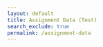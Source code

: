 ```yaml
---
layout: default
title: Assignment Data (Test)
search_exclude: true
permalink: /assignment-data
---
```


<div class="assignment" id="assignment_body" style="display: none;">
    <h1 id="assignment_name">...</h1>
    <div class="data-box" id="data_box"></div>
    <div class="split-container">
        <div class="left-side">
            <p id="content"></p>
            <div class="container" id="file_preview_container" style="display: none;">
                <div class="header">PREVIEW</div>
                <button class="getPreview" onclick="preview()">Preview</button>
                <div id="submissionid"></div>
                <div id="name"></div>
                <div id="filepath"></div>
                <div id="timesubmitted"></div>
                <div id="submissionnumber"></div>
                <div id="filePreview"></div>
            </div>
        </div>
        <div class="divider"></div>
        <div class="right-side">
            <div class="container">
                <div class="header">SUBMIT ASSIGNMENT</div>
                <div class="upload-title">File Upload</div>
                <input type="file" id="fileInput" class="file-upload">
                <div class="placeholder" id="file_check">Click the box above to upload a file.</div>
                <button class="submit-btn" onclick="submit()">SUBMIT</button>
                <div id="submissions_for_preview" class="underline-pointer-hover">
                    <div class="upload-title" style="margin-bottom:10px;">Your Submissions</div>
                    <ol id="submission_list"></ol>
                </div>
            </div>
        </div>
    </div>
</div>
<br>

<script>
    // variables for preview display
    var preview = false; // no preview of assignment submission is displayed by default
    
    var local = "http://localhost:8911";
    var deployed = "https://jcc.stu.nighthawkcodingsociety.com";
    const currentUrl = window.location.href;
    var fetchUrl = deployed;
    if (currentUrl.includes("localhost") || currentUrl.includes("127.0.0.1")) {
        fetchUrl = local;
    }

    // variables for dates
    let dateFormatter = new Intl.DateTimeFormat('en-US', {
        month: 'long',
        day: 'numeric',
        year: 'numeric',
    });
    let timeFormatter = new Intl.DateTimeFormat('en-US', {
        hour: 'numeric',
        minute: 'numeric',
        hour12: true,
    });

    // this is method to extract the query parameter from URL
    function getParameterByName(name, url) {
        if (!url) url = window.location.href;
        name = name.replace(/[\[\]]/g, '\\$&');
        var regex = new RegExp('[?&]' + name + '(=([^&#]*)|&|#|$)'),
            results = regex.exec(url);
        if (!results) return null;
        if (!results[2]) return '';
        return decodeURIComponent(results[2].replace(/\+/g, ' '));
    }

    // global variable for file upload validity check
    const validFileTypes = [];

    function fetchAssignmentData() {
        // starting by extracting the assignment ID from query parameter
        var assignmentId = getParameterByName('id');
        if (assignmentId) {
            // Fetch assignment data using the assignment ID
            fetch(`${fetchUrl}/api/assignment/cookie/${assignmentId}`, {
                method: 'GET',
                mode: 'cors', // no-cors, *cors, same-origin
                cache: 'no-cache', // *default, no-cache, reload, force-cache, only-if-cached
                credentials: 'include', // include, *same-origin, omit
                headers: {
                    // No need to set anything here
                },
            })
                .then(response => {
                    if (!response.ok) {
                        throw new Error('Network response was not ok');
                    }
                    return response.json();
                })
                .then(data => {
                    // Handle fetched assignment data here
                    var assignmentData = data.data;
                    console.log('Fetched assignment data from ' + assignmentData.name + ':', data);
                    document.getElementById('assignment_name').innerHTML = assignmentData.name;
                    var assignmentDate = new Date(assignmentData.dateDue);

                    // identifying valid file types
                    for (var i = 0; i < assignmentData.allowedFileTypes.length; i++) {
                        validFileTypes.push(assignmentData.allowedFileTypes[i]);
                    }

                    // chatGPT helped with this one!!
                    let formattedDate = dateFormatter.format(assignmentDate);
                    let formattedTime = timeFormatter.format(assignmentDate);
                    let formattedDateTime = `${formattedDate} (${formattedTime})`;
                    const dataBox = document.getElementById('data_box');

                    // populating the data box with flex items
                    dataBox.innerHTML = "";
                    dataBox.appendChild(Object.assign(document.createElement('div'), {className: 'data-item', textContent:`DUE: ${formattedDateTime}`}));
                    dataBox.appendChild(Object.assign(document.createElement('div'), {className: 'divider', textContent:` | `}));
                    dataBox.appendChild(Object.assign(document.createElement('div'), {className: 'data-item', textContent:`POINTS: ${assignmentData.points}`}));
                    dataBox.appendChild(Object.assign(document.createElement('div'), {className: 'divider', textContent:` | `}));
                    dataBox.appendChild(Object.assign(document.createElement('div'), {className: 'data-item', textContent:`ALLOWED FILES: ${assignmentData.allowedFileTypes.map(str => str.toUpperCase()).join(', ')}`}));
                    dataBox.appendChild(Object.assign(document.createElement('div'), {className: 'divider', textContent:` | `}));
                    if (data.role == "teacher") {
                        dataBox.appendChild(Object.assign(document.createElement('div'), {className: 'data-item', textContent:`SUBMISSIONS: ${assignmentData.submissions.length}/${assignmentData.allowedSubmissions}`}));
                    } else {
                        dataBox.appendChild(Object.assign(document.createElement('div'), {className: 'data-item', textContent:`SUBMISSIONS: ${data.submissions.length}/${assignmentData.allowedSubmissions}`}));
                    }
                    document.getElementById('content').innerHTML = assignmentData.content;

                    // populating student's own submissions, if applicable
                    if (data.submissions.length > 0) {
                        const submissionList = document.getElementById("submission_list");
                        submissionList.innerHTML = "";
                        for (var i = 0; i < data.submissions.length; i++) {
                            var submissionListItem = document.createElement("li");
                            var submissionItem = document.createElement("span");
                            const submissionTimeSub = new Date(data.submissions[i].timeSubmitted);
                            var formattedSubDateTime = `${dateFormatter.format(submissionTimeSub)} (${timeFormatter.format(submissionTimeSub)})`;
                            var late = false;
                            var grade = "(not graded)";
                            if (data.submissions[i].score >= 0) {
                                grade = `(${data.submissions[i].score}/${assignmentData.points})`;
                            }
                            submissionItem.innerHTML = `${formattedSubDateTime} ${grade}`;
                            submissionListItem.appendChild(submissionItem)
                            submissionList.appendChild(submissionListItem);
                        }
                    }

                    // displaying information once it has been properly processed
                    document.getElementById('assignment_body').style = "display: block;";
                })
                .catch(error => console.error('Error fetching assignment data:', error));
        }
    }

    // WHEN THE PAGE LOADS, ASSIGNMENT DATA IS FETCHED
    window.onload = fetchAssignmentData;

    document.getElementById('fileInput').addEventListener('change', function(event) {
        const file = event.target.files[0];

        if (file) {
            const fileType = file.type;
            const fileTypeParts = fileType.split('/');
            const subtype = fileTypeParts[1];

            if (validFileTypes.includes(subtype)) {
                document.getElementById('file_check').innerHTML = "This file is valid to submit!";
            } else {
                document.getElementById('file_check').innerHTML = `Uh oh! This file is invalid. (Type: .${subtype})`;
            }
        }
    });

    function preview() {
        var assignmentID = getParameterByName('id');
        console.log(assignmentID);

        if (assignmentID) {
            fetch(`${fetchUrl}/api/assignment/previewCheck?id=${assignmentID}`, {
                method: 'GET',
                mode: 'cors',
                cache: 'no-cache',
                credentials: 'include',
                
                headers: {
                    // Add any necessary headers here
                    'Content-Type': 'application/json',

                },
            })
            .then(response => {
                if (!response.ok) {
                    throw new Error('Do not have access to view this assignment or assignment does not exist');
                }
                return response.text(); // Assuming the response is plain text
            })
            .then(data => {
                console.log('Fetched preview data:', data);
                // Optionally, you can display the data on the page
                const lines = data.split('\n');
                console.log(lines[0]);
                console.log(lines[1]);
                console.log(lines[2]);
                console.log(lines[3]);
                console.log(lines[4]);
                document.getElementById('submissionid').innerText = lines[0];
                document.getElementById('name').innerText = lines[1];
                const submitterString = lines[1];
                const submitterName = submitterString.split(":")[1].trim();
                document.getElementById('filepath').innerText = lines[2];
                document.getElementById('timesubmitted').innerText = lines[3];
                document.getElementById('submissionnumber').innerText = lines[4];
                fetch(`${fetchUrl}/api/assignment/showFilePreview?id=${assignmentID}&submitter=${submitterName}`, {
                    method: 'GET',
                    mode: 'cors',
                    cache: 'no-cache',
                    credentials: 'include',
                    headers: {
                        // Add any necessary headers here
                        'Content-Type': 'application/json',
                    },
                })
                .then(response => {
                    if (!response.ok) {
                        throw new Error('Failed to fetch file preview');
                    }
                    return response.blob();
                })
                .then(blob => {
                    const fileUrl = URL.createObjectURL(blob);

                    // Assuming you have a div with id 'filePreviewDiv' where you want to display the file
                    var filePreviewDiv = document.getElementById('filePreview');

                    // Clear previous content of the div, if any
                    filePreviewDiv.innerHTML = '';

                    // Create appropriate element based on file type
                    const fileType = blob.type;
                    if (fileType.startsWith('image/')) {
                        // For images, display using img tag
                        const img = document.createElement('img');
                        img.src = fileUrl;
                        filePreviewDiv.appendChild(img);
                    } else if (fileType === 'application/pdf') {
                        // For PDF files, display using iframe
                        const iframe = document.createElement('iframe');
                        iframe.src = fileUrl;
                        iframe.width = '100%';
                        iframe.height = '600px'; // Adjust height as needed
                        filePreviewDiv.appendChild(iframe);
                    } else {
                        // For other file types, provide a download link
                        const downloadLink = document.createElement('a');
                        downloadLink.href = fileUrl;
                        downloadLink.textContent = 'Download File';
                        filePreviewDiv.appendChild(downloadLink);
                    }
                })
                .catch(error => console.error('Error fetching file preview:', error));

            })
        }
    }

    // RAYMOND CODE
    const submitFile = async (file) => {
        const formData = new FormData();
        formData.append('file', file);
        // formData.append('id', getParameterByName('id'));
        // // Get the current date and time in ISO 8601 format
        // const submissionTime = new Date().toISOString();
        // formData.append('submissionTime', submissionTime);

        // Get the current date and time in ISO 8601 format
        const submissionTime = new Date().toISOString();

        try {
            const response = await fetch(`${fetchUrl}/api/assignment/submit/${getParameterByName('id')}/${submissionTime}`, {
                method: 'POST',
                body: formData,
                mode: 'cors', // no-cors, *cors, same-origin
                cache: 'no-cache', // *default, no-cache, reload, force-cache, only-if-cached
                credentials: 'include', // include, *same-origin, omit
                headers: {
                    // No need to set 'content-type' for FormData, apparently
                },
            });

            if (!response.ok) {
                const errorMessage = await response.text();
                throw new Error(errorMessage);
            }

            const filePath = await response.text();
            console.log('File uploaded successfully:', filePath);
            // NOW THAT IT'S SUCCESSFUL, HAVE IT RELOAD THE FRONTEND ELEMENTS WITH THAT INITIAL METHOD
            fetchAssignmentData();
        } catch (error) {
            console.error('Error uploading file:', error.message);
        }
    };

    function submit() {
        const fileInput = document.getElementById('fileInput');
        const file = fileInput.files[0];
        
        if (file) {
            submitFile(file);
        } else {
            console.error('No file selected');
        }
    }
</script>
